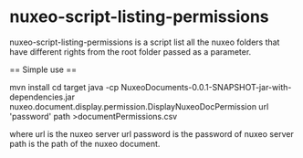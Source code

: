 # nuxeo-script-listing-permissions

nuxeo-script-listing-permissions is a script list all the nuxeo folders that have different rights from the root folder passed as a parameter.


== Simple use ==

 mvn install
 cd target
 java -cp NuxeoDocuments-0.0.1-SNAPSHOT-jar-with-dependencies.jar nuxeo.document.display.permission.DisplayNuxeoDocPermission  url 'password' path >documentPermissions.csv
 
 
where url is the nuxeo server url
      password is the password of nuxeo server
      path is the path of the nuxeo document.
